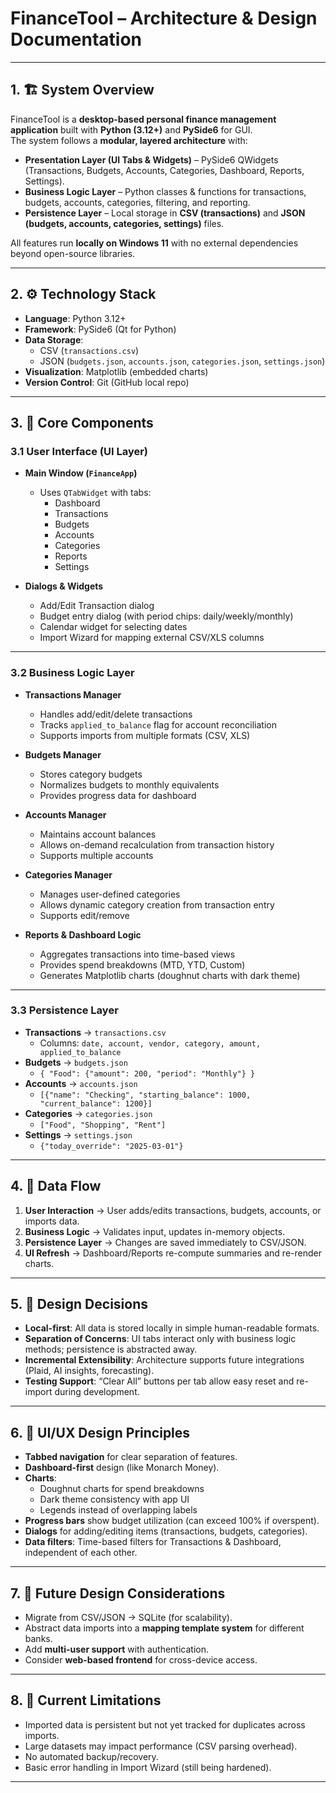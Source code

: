 # FinanceTool – Architecture & Design Documentation

---

## 1. 🏗 System Overview
FinanceTool is a **desktop-based personal finance management application** built with **Python (3.12+)** and **PySide6** for GUI.  
The system follows a **modular, layered architecture** with:
- **Presentation Layer (UI Tabs & Widgets)** – PySide6 QWidgets (Transactions, Budgets, Accounts, Categories, Dashboard, Reports, Settings).
- **Business Logic Layer** – Python classes & functions for transactions, budgets, accounts, categories, filtering, and reporting.
- **Persistence Layer** – Local storage in **CSV (transactions)** and **JSON (budgets, accounts, categories, settings)** files.

All features run **locally on Windows 11** with no external dependencies beyond open-source libraries.

---

## 2. ⚙ Technology Stack
- **Language**: Python 3.12+
- **Framework**: PySide6 (Qt for Python)
- **Data Storage**:  
  - CSV (`transactions.csv`)  
  - JSON (`budgets.json`, `accounts.json`, `categories.json`, `settings.json`)  
- **Visualization**: Matplotlib (embedded charts)  
- **Version Control**: Git (GitHub local repo)  

---

## 3. 🧩 Core Components
### 3.1 User Interface (UI Layer)
- **Main Window (`FinanceApp`)**  
  - Uses `QTabWidget` with tabs:  
    - Dashboard  
    - Transactions  
    - Budgets  
    - Accounts  
    - Categories  
    - Reports  
    - Settings  

- **Dialogs & Widgets**  
  - Add/Edit Transaction dialog  
  - Budget entry dialog (with period chips: daily/weekly/monthly)  
  - Calendar widget for selecting dates  
  - Import Wizard for mapping external CSV/XLS columns  

---

### 3.2 Business Logic Layer
- **Transactions Manager**  
  - Handles add/edit/delete transactions  
  - Tracks `applied_to_balance` flag for account reconciliation  
  - Supports imports from multiple formats (CSV, XLS)  

- **Budgets Manager**  
  - Stores category budgets  
  - Normalizes budgets to monthly equivalents  
  - Provides progress data for dashboard  

- **Accounts Manager**  
  - Maintains account balances  
  - Allows on-demand recalculation from transaction history  
  - Supports multiple accounts  

- **Categories Manager**  
  - Manages user-defined categories  
  - Allows dynamic category creation from transaction entry  
  - Supports edit/remove  

- **Reports & Dashboard Logic**  
  - Aggregates transactions into time-based views  
  - Provides spend breakdowns (MTD, YTD, Custom)  
  - Generates Matplotlib charts (doughnut charts with dark theme)  

---

### 3.3 Persistence Layer
- **Transactions** → `transactions.csv`  
  - Columns: `date, account, vendor, category, amount, applied_to_balance`  
- **Budgets** → `budgets.json`  
  - `{ "Food": {"amount": 200, "period": "Monthly"} }`  
- **Accounts** → `accounts.json`  
  - `[{"name": "Checking", "starting_balance": 1000, "current_balance": 1200}]`  
- **Categories** → `categories.json`  
  - `["Food", "Shopping", "Rent"]`  
- **Settings** → `settings.json`  
  - `{"today_override": "2025-03-01"}`  

---

## 4. 🔄 Data Flow
1. **User Interaction** → User adds/edits transactions, budgets, accounts, or imports data.  
2. **Business Logic** → Validates input, updates in-memory objects.  
3. **Persistence Layer** → Changes are saved immediately to CSV/JSON.  
4. **UI Refresh** → Dashboard/Reports re-compute summaries and re-render charts.  

---

## 5. 📐 Design Decisions
- **Local-first**: All data is stored locally in simple human-readable formats.  
- **Separation of Concerns**: UI tabs interact only with business logic methods; persistence is abstracted away.  
- **Incremental Extensibility**: Architecture supports future integrations (Plaid, AI insights, forecasting).  
- **Testing Support**: “Clear All” buttons per tab allow easy reset and re-import during development.  

---

## 6. 🎨 UI/UX Design Principles
- **Tabbed navigation** for clear separation of features.  
- **Dashboard-first** design (like Monarch Money).  
- **Charts**:  
  - Doughnut charts for spend breakdowns  
  - Dark theme consistency with app UI  
  - Legends instead of overlapping labels  
- **Progress bars** show budget utilization (can exceed 100% if overspent).  
- **Dialogs** for adding/editing items (transactions, budgets, categories).  
- **Data filters**: Time-based filters for Transactions & Dashboard, independent of each other.  

---

## 7. 🔮 Future Design Considerations
- Migrate from CSV/JSON → SQLite (for scalability).  
- Abstract data imports into a **mapping template system** for different banks.  
- Add **multi-user support** with authentication.  
- Consider **web-based frontend** for cross-device access.  

---

## 8. 📌 Current Limitations
- Imported data is persistent but not yet tracked for duplicates across imports.  
- Large datasets may impact performance (CSV parsing overhead).  
- No automated backup/recovery.  
- Basic error handling in Import Wizard (still being hardened).  

---
